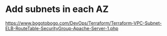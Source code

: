 

# Add subnets in each AZ
https://www.bogotobogo.com/DevOps/Terraform/Terraform-VPC-Subnet-ELB-RouteTable-SecurityGroup-Apache-Server-1.php
